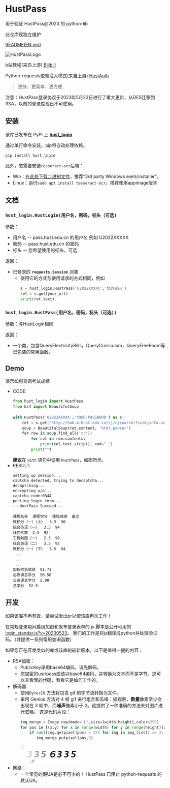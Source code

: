 # HustPass
用于验证 HustPass@2023 的 python-lib

此仓库现独立维护

[README(EN ver)](READ_EN.md)

![HustPassLogo](https://pass.hust.edu.cn/cas/comm/image/logo-inside.png)

b站教程(来自上游) [Bilibili](https://www.bilibili.com/video/BV1bX4y1j7vR/)

Python-requests依赖注入模式(来自上游) [HustAuth](https://github.com/MarvinTerry/HustAuth)

> 更快、更简单、更方便

注意：HustPass登录协议于2023年5月23日进行了重大更新，从DES迁移到RSA，以前的登录库现已不可使用。

## 安装

该库已发布在 PyPI 上 **[hust_login](https://pypi.org/project/hust-login/)**

通过单行命令安装，pip将自动处理依赖。


```
pip install hust_login
```


此外，您需要安装```tesseract-ocr```后端：

- Win：[在此处下载二进制文件](https://tesseract-ocr.github.io/tessdoc/Downloads.html)，推荐“3rd party Windows exe’s/installer”。
- Linux：运行```sudo apt install tesseract-ocr```。推荐使用appimage版本

## 文档
### **```hust_login.HustLogin(用户名，密码，标头（可选)```**

   参数：
   - 用户名 -- pass.hust.edu.cn 的用户名 例如 U2022XXXXX
   - 密码 -- pass.hust.edu.cn 的密码
   - 标头 -- 您希望使用的标头，可选

   返回：
   - 已登录的 **```requests.Session```** 对象
     - 使用它的方式与使用请求的方式相同，例如
       ```python
       s = hust_login.HustPass('U2022XXXXX','您的密码')
       ret = s.get(your_url)
       print(ret.text)
       ```
### **```hust_login.HustPass(用户名，密码，标头（可选))```**

   参数：与HustLogin相同

   返回：
   - 一个类，包含QueryElectricityBills，QueryCurriculum，QueryFreeRoom等已包装的常用函数。 

## Demo
演示如何查询考试成绩

- CODE:
  ```python
  from hust_login import HustPass
  from bs4 import BeautifulSoup
  
  with HustPass('U2022XXXXX','YOUR-PASSWORD') as s:
      ret = s.get('http://hub.m.hust.edu.cn/cj/cjsearch/findcjinfo.action?xn=2022&xq=0')
      soup = BeautifulSoup(ret.content, 'html.parser')
      for row in soup.find_all('tr'):
          for col in row.contents:
              print(col.text.strip(), end=" ")
          print("")

   ```
   **建议**在 ```with``` 语句中调用 ```HustPass```，如图所示。
- RESULT:
   ```
   setting up session...
   captcha detected, trying to decaptcha...
   decaptching...
   encrypting u/p...
   captcha_code:0344
   posting login-form...
   ---HustPass Succeed---

   课程名称  课程学分  课程成绩  备注  
   微积分（一）（上）  5.5  90
   综合英语（一）  3.5  94
   线性代数  2.5  92
   工程制图（一）  2.5  98
   综合英语（二）  3.5  93
   微积分（一）（下）  5.5  94
    ...
    ...
    ...
   加权排名成绩  91.71
   必修课总学分  50.50
   公选课总学分  2.00
   总学分  52.5
   ```

## 开发

如果该库不再有效，请尝试发出pr以使该库再次工作！

在常规登录期间启用加密和发布登录表单的 js 脚本是公开可用的 [login_standar.js?v=20230523](https://pass.hust.edu.cn/cas/comm/js/login_standar.js?v=20230523)。 我们的工作是将js翻译成python并处理验证码。（并提供一系列常用查询函数）

如果您正在开发类似的库或该库的较新版本，以下是值得一提的内容：

- RSA加密：
   - PublicKey采用base64编码，请先解码。
   - 您加密的usr/pass应该以base64编码，并转换为文本而不是字节。您可以查看我的代码，看看它是如何工作的。
- 解码器
   - 使用```BytesIO``` 方法将包含 gif 的字节流转换为文件。
   - 采用 Genius 方法对 4 帧 gif 进行组合和去噪：据观察，**数量**像素至少会出现在 3 帧中，而**噪声**像素小于 2。这提供了一种准确的方法来对图片进行去噪。 这是代码片段：
     ```python
     img_merge = Image.new(mode='L',size=(width,height),color=255)
     for pos in [(x,y) for x in range(width) for y in range(height)]:
         if sum([img.getpixel(pos) < 254 for img in img_list]) >= 3:
            img_merge.putpixel(pos,0)
     ``` 
     ![org](images/captcha_code.gif) ![processed](images/captcha_code_processed.png)
- 网络：
   - 一个常见的假UA是必不可少的！ HustPass 已阻止 python-requests 的默认UA。

